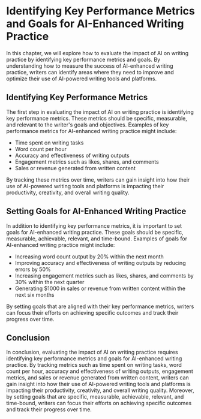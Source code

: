 Identifying Key Performance Metrics and Goals for AI-Enhanced Writing Practice
==========================================================================================================================================

In this chapter, we will explore how to evaluate the impact of AI on writing practice by identifying key performance metrics and goals. By understanding how to measure the success of AI-enhanced writing practice, writers can identify areas where they need to improve and optimize their use of AI-powered writing tools and platforms.

Identifying Key Performance Metrics
-----------------------------------

The first step in evaluating the impact of AI on writing practice is identifying key performance metrics. These metrics should be specific, measurable, and relevant to the writer's goals and objectives. Examples of key performance metrics for AI-enhanced writing practice might include:

* Time spent on writing tasks
* Word count per hour
* Accuracy and effectiveness of writing outputs
* Engagement metrics such as likes, shares, and comments
* Sales or revenue generated from written content

By tracking these metrics over time, writers can gain insight into how their use of AI-powered writing tools and platforms is impacting their productivity, creativity, and overall writing quality.

Setting Goals for AI-Enhanced Writing Practice
----------------------------------------------

In addition to identifying key performance metrics, it is important to set goals for AI-enhanced writing practice. These goals should be specific, measurable, achievable, relevant, and time-bound. Examples of goals for AI-enhanced writing practice might include:

* Increasing word count output by 20% within the next month
* Improving accuracy and effectiveness of writing outputs by reducing errors by 50%
* Increasing engagement metrics such as likes, shares, and comments by 30% within the next quarter
* Generating $1000 in sales or revenue from written content within the next six months

By setting goals that are aligned with their key performance metrics, writers can focus their efforts on achieving specific outcomes and track their progress over time.

Conclusion
----------

In conclusion, evaluating the impact of AI on writing practice requires identifying key performance metrics and goals for AI-enhanced writing practice. By tracking metrics such as time spent on writing tasks, word count per hour, accuracy and effectiveness of writing outputs, engagement metrics, and sales or revenue generated from written content, writers can gain insight into how their use of AI-powered writing tools and platforms is impacting their productivity, creativity, and overall writing quality. Moreover, by setting goals that are specific, measurable, achievable, relevant, and time-bound, writers can focus their efforts on achieving specific outcomes and track their progress over time.
